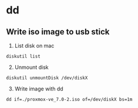 # dd

## Write iso image to usb stick
1. List disk on mac
``` 
diskutil list
```

2. Unmount disk
```
diskutil unmountDisk /dev/diskX
```

3. Write image with dd
```
dd if=./proxmox-ve_7.0-2.iso of=/dev/diskX bs=1m
```
